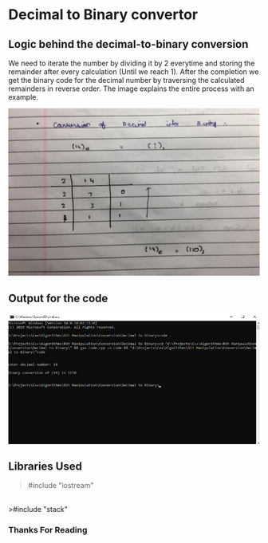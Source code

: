 # Decimal to Binary convertor

## Logic behind the decimal-to-binary conversion

We need to iterate the number by dividing it by 2 everytime and storing the remainder after every calculation (Until we reach 1). After the completion we get the binary code for the decimal number by traversing the calculated remainders in reverse order. The image explains the entire process with an example.

![Logic](Images/logic.jpeg)


## Output for the code

![Output](Images/output.png)

## Libraries Used

>#include "iostream"
<br>
>#include "stack"

### Thanks For Reading

